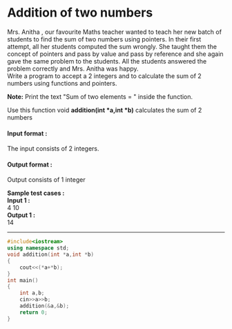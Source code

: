 # Addition of two numbers

Mrs. Anitha , our favourite Maths teacher wanted to teach her new batch of students to find the sum of two numbers using pointers. In their first attempt, all her students computed the sum wrongly. She taught them the concept of pointers and pass by value and pass by reference and she again gave the same problem to the students. All the students answered the problem correctly and Mrs. Anitha was happy.
<br>
Write a program to accept a 2 integers and to calculate the sum of 2 numbers using functions and pointers.

**Note:** Print the text "Sum of two elements = " inside the function.

Use this function void __addition(int *a,int *b)__ calculates the sum of 2 numbers

#### Input format :
The input consists of 2 integers.

#### Output format :
Output consists of 1 integer

**Sample test cases :<br>
Input 1 :<br>**
4 10<br>
**Output 1 :<br>**
14



-------------------------------------------------------------------------------------------------------------------------------------------------------------------

```cpp
#include<iostream>
using namespace std;
void addition(int *a,int *b)
{
    cout<<(*a+*b);
}
int main()
{
    int a,b;
    cin>>a>>b;
    addition(&a,&b);
    return 0;
}



```
